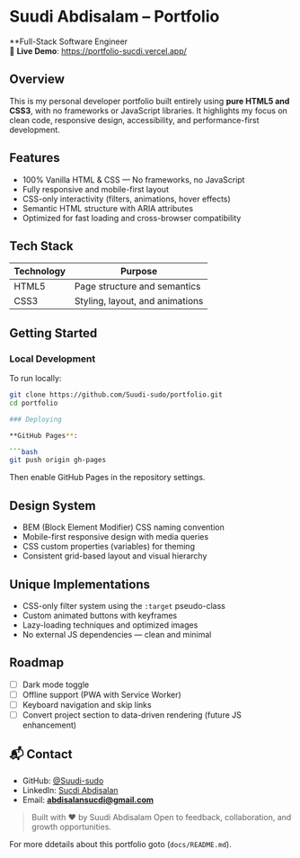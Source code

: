# Suudi Abdisalam –  Portfolio

**Full-Stack Software Engineer  
🔗 **Live Demo**: https://portfolio-sucdi.vercel.app/

##  Overview

This is my personal developer portfolio built entirely using **pure HTML5 and CSS3**, with no frameworks or JavaScript libraries. It highlights my focus on clean code, responsive design, accessibility, and performance-first development.

## Features

-  100% Vanilla HTML & CSS — No frameworks, no JavaScript
-  Fully responsive and mobile-first layout
-  CSS-only interactivity (filters, animations, hover effects)
-  Semantic HTML structure with ARIA attributes
-  Optimized for fast loading and cross-browser compatibility

## Tech Stack

| Technology | Purpose                         |
|------------|----------------------------------|
| HTML5      | Page structure and semantics     |
| CSS3       | Styling, layout, and animations  |


## Getting Started

### Local Development

To run locally:

```bash
git clone https://github.com/Suudi-sudo/portfolio.git
cd portfolio

### Deploying

**GitHub Pages**:

```bash
git push origin gh-pages
```

Then enable GitHub Pages in the repository settings.

## Design System

* BEM (Block Element Modifier) CSS naming convention
* Mobile-first responsive design with media queries
* CSS custom properties (variables) for theming
* Consistent grid-based layout and visual hierarchy

## Unique Implementations

* CSS-only filter system using the `:target` pseudo-class
* Custom animated buttons with keyframes
* Lazy-loading techniques and optimized images
* No external JS dependencies — clean and minimal

## Roadmap

* [ ] Dark mode toggle
* [ ] Offline support (PWA with Service Worker)
* [ ] Keyboard navigation and skip links
* [ ] Convert project section to data-driven rendering (future JS enhancement)

## 📬 Contact

* GitHub: [@Suudi-sudo](https://github.com/Suudi-sudo)
* LinkedIn: [Sucdi Abdisalan](https://www.linkedin.com/in/sucdi-abdisalan-0a2349267/)
* Email: **[abdisalansucdi@gmail.com](mailto:abdisalansucdi@gmail.com)**

> Built with ❤️ by Suudi Abdisalam
> Open to feedback, collaboration, and growth opportunities.

For more ddetails about this portfolio goto (`docs/README.md`).

